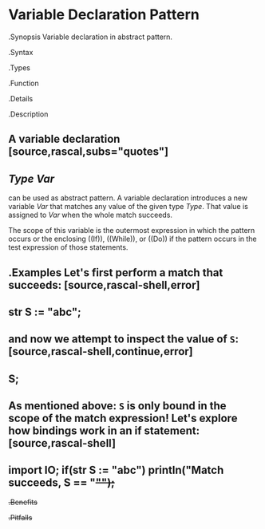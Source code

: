 # Variable Declaration Pattern

.Synopsis
Variable declaration in abstract pattern.

.Syntax

.Types

.Function

.Details

.Description

A variable declaration
[source,rascal,subs="quotes"]
----
_Type_ _Var_
----
can be used as abstract pattern.
A variable declaration introduces a new variable _Var_ that matches any value of the given type _Type_.
That value is assigned to _Var_ when the whole match succeeds.

The scope of this variable is the outermost expression in which the pattern occurs
or the enclosing ((If)), ((While)), or ((Do)) if the pattern occurs in the test expression of those statements.

.Examples
Let's first perform a match that succeeds:
[source,rascal-shell,error]
----
str S := "abc";
----
and now we attempt to inspect the value of `S`:
[source,rascal-shell,continue,error]
----
S;
----

As mentioned above: `S` is only bound in the scope of the match expression!
Let's explore how bindings work in an if statement:
[source,rascal-shell]
----
import IO;
if(str S := "abc")
   println("Match succeeds, S == \"<S>\"");
----

.Benefits

.Pitfalls

